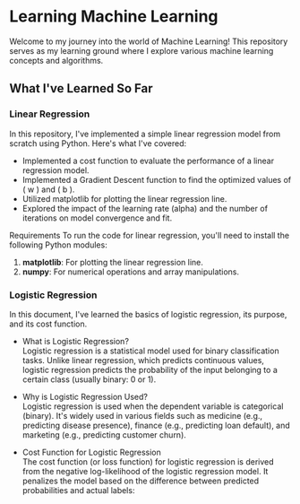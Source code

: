 # Learning Machine Learning

Welcome to my journey into the world of Machine Learning! This repository serves as my learning ground where I explore various machine learning concepts and algorithms.

## What I've Learned So Far

### Linear Regression

In this repository, I've implemented a simple linear regression model from scratch using Python. Here's what I've covered:

- Implemented a cost function to evaluate the performance of a linear regression model.
- Implemented a Gradient Descent function to find the optimized values of \( w \) and \( b \).
- Utilized matplotlib for plotting the linear regression line.
- Explored the impact of the learning rate (alpha) and the number of iterations on model convergence and fit.  

Requirements
To run the code for linear regression, you'll need to install the following Python modules:
1. **matplotlib**: For plotting the linear regression line.
2. **numpy**: For numerical operations and array manipulations.

### Logistic Regression

In this document, I've learned the basics of logistic regression, its purpose, and its cost function.
- What is Logistic Regression?  
  Logistic regression is a statistical model used for binary classification tasks. Unlike linear regression, which predicts continuous values, logistic regression predicts the probability of the input belonging to a certain class (usually binary: 0 or 1).

- Why is Logistic Regression Used?  
  Logistic regression is used when the dependent variable is categorical (binary). It's widely used in various fields such as medicine (e.g., predicting disease presence), finance (e.g., predicting loan default), and marketing (e.g., predicting customer churn).

- Cost Function for Logistic Regression  
  The cost function (or loss function) for logistic regression is derived from the negative log-likelihood of the logistic regression model. It penalizes the model based on the difference between predicted probabilities and actual labels:
